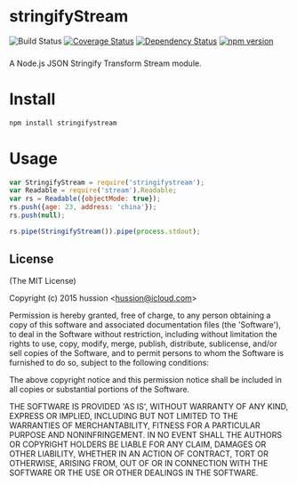 # stringifyStream  
![Build Status](https://travis-ci.org/hussion/stringifyStream.svg?branch=master)
[![Coverage Status](https://coveralls.io/repos/hussion/stringifyStream/badge.svg?branch=master)](https://coveralls.io/r/hussion/stringifyStream?branch=master)
[![Dependency Status](https://gemnasium.com/hussion/stringifyStream.svg)](https://gemnasium.com/hussion/stringifyStream)
[![npm version](https://badge.fury.io/js/stringifystream.svg)](http://badge.fury.io/js/stringifystream)
### 
A Node.js JSON Stringify Transform Stream module.

# Install

```js
npm install stringifystream
```

# Usage

```js
var StringifyStream = require('stringifystream');
var Readable = require('stream').Readable;
var rs = Readable({objectMode: true});
rs.push({age: 23, address: 'china'});
rs.push(null);

rs.pipe(StringifyStream()).pipe(process.stdout);
```  

## License 

(The MIT License)

Copyright (c) 2015 hussion &lt;hussion@icloud.com&gt;

Permission is hereby granted, free of charge, to any person obtaining
a copy of this software and associated documentation files (the
'Software'), to deal in the Software without restriction, including
without limitation the rights to use, copy, modify, merge, publish,
distribute, sublicense, and/or sell copies of the Software, and to
permit persons to whom the Software is furnished to do so, subject to
the following conditions:

The above copyright notice and this permission notice shall be
included in all copies or substantial portions of the Software.

THE SOFTWARE IS PROVIDED 'AS IS', WITHOUT WARRANTY OF ANY KIND,
EXPRESS OR IMPLIED, INCLUDING BUT NOT LIMITED TO THE WARRANTIES OF
MERCHANTABILITY, FITNESS FOR A PARTICULAR PURPOSE AND NONINFRINGEMENT.
IN NO EVENT SHALL THE AUTHORS OR COPYRIGHT HOLDERS BE LIABLE FOR ANY
CLAIM, DAMAGES OR OTHER LIABILITY, WHETHER IN AN ACTION OF CONTRACT,
TORT OR OTHERWISE, ARISING FROM, OUT OF OR IN CONNECTION WITH THE
SOFTWARE OR THE USE OR OTHER DEALINGS IN THE SOFTWARE.
